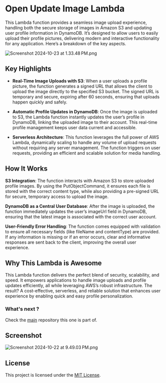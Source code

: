 # Open Update Image Lambda

This Lambda function provides a seamless image upload experience, handling both the secure storage of images in Amazon
S3 and updating user profile information in DynamoDB. It’s designed to allow users to easily upload their profile
pictures, delivering modern and interactive functionality for any application. Here’s a breakdown of the key aspects.

![Screenshot 2024-10-23 at 1.33.48 PM.png](screenshots/apigateway/Screenshot%202024-10-23%20at%201.33.48%E2%80%AFPM.png)

## Key Highlights

- **Real-Time Image Uploads with S3**:
  When a user uploads a profile picture, the function generates a signed URL that allows the client to upload the image
  directly to the specified S3 bucket. The signed URL is temporary and secure, expiring after 60 seconds, ensuring that
  uploads happen quickly and safely.

- **Automatic Profile Updates in DynamoDB**:
  Once the image is uploaded to S3, the Lambda function instantly updates the user’s profile in DynamoDB, linking the
  uploaded image to their account. This real-time profile management keeps user data current and accessible.

- **Serverless Architecture**:
  This function leverages the full power of AWS Lambda, dynamically scaling to handle any volume of upload requests
  without requiring any server management. The function triggers on user requests, providing an efficient and scalable
  solution for media handling.

## How It Works

**S3 Integration**: The function interacts with Amazon S3 to store uploaded profile images. By using the
PutObjectCommand, it ensures each file is stored with the correct content type, while also providing a pre-signed URL
for secure, temporary access to upload the image.

**DynamoDB as a Central User Database**: After the image is uploaded, the function immediately updates the user’s
imageUrl field in DynamoDB, ensuring that the latest image is associated with the correct user account.

**User-Friendly Error Handling**: The function comes equipped with validation to ensure all necessary fields (like
fileName and contentType) are provided. If any information is missing or if an error occurs, clear and informative
responses are sent back to the client, improving the overall user experience.

## Why This Lambda is Awesome

This Lambda function delivers the perfect blend of security, scalability, and speed. It empowers applications to handle
image uploads and profile updates efficiently, all while leveraging AWS’s robust infrastructure. The result? A
cost-effective, serverless, and reliable solution that enhances user experience by enabling quick and easy profile
personalization.

### What's next ?

Check the [main](https://github.com/longbowou/open-frontend) repository this one is part of.

## Screenshot

![Screenshot 2024-10-22 at 9.49.03 PM.png](screenshots/lambda/Screenshot%202024-10-22%20at%209.49.03%E2%80%AFPM.png)

## License

This project is licensed under the [MIT License](LICENSE).







